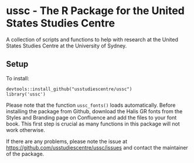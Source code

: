 # ussc - The R Package for the United States Studies Centre
A collection of scripts and functions to help with research at the
United States Studies Centre at the University of Sydney.

## Setup
To install:

```{r}
devtools::install_github("usstudiescentre/ussc")
library('ussc')
```

Please note that the function `ussc_fonts()` loads automatically. Before installing the package from Github, download the Halis GR fonts from the Styles and Branding page on Confluence and add the files to your font book. This first step is crucial as many functions in this package will not work otherwise. 

If there are any problems, please note the issue at https://github.com/usstudiescentre/ussc/issues and contact the maintainer of the package.
